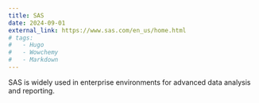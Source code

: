 ```yaml
---
title: SAS
date: 2024-09-01
external_link: https://www.sas.com/en_us/home.html
# tags:
#   - Hugo
#   - Wowchemy
#   - Markdown
---
```


SAS is widely used in enterprise environments for advanced data analysis and reporting.

<!--more-->
